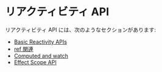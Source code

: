 # リアクティビティ API

リアクティビティ API には、次のようなセクションがあります:

- [Basic Reactivity APIs](/api/basic-reactivity.html)
- [ref 関連](/api/refs-api.html)
- [Computed and watch](/api/computed-watch-api.html)
- [Effect Scope API](/api/effect-scope.html)